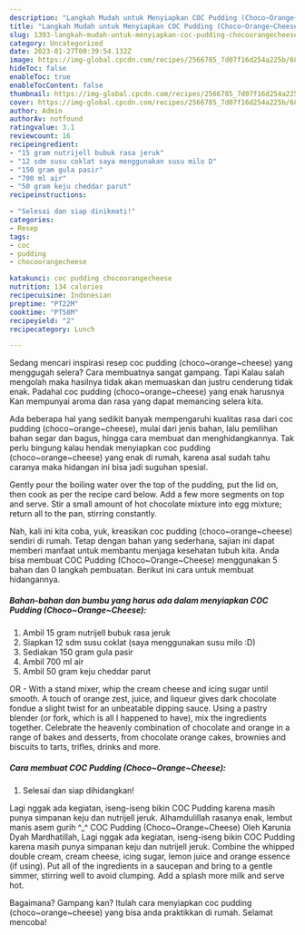 ```yaml
---
description: "Langkah Mudah untuk Menyiapkan COC Pudding (Choco~Orange~Cheese) yang Bisa Manjain Lidah"
title: "Langkah Mudah untuk Menyiapkan COC Pudding (Choco~Orange~Cheese) yang Bisa Manjain Lidah"
slug: 1393-langkah-mudah-untuk-menyiapkan-coc-pudding-chocoorangecheese-yang-bisa-manjain-lidah
category: Uncategorized
date: 2023-01-27T00:39:54.132Z
image: https://img-global.cpcdn.com/recipes/2566785_7d07f16d254a225b/680x482cq70/coc-pudding-chocoorangecheese-foto-resep-utama.jpg
hideToc: false
enableToc: true
enableTocContent: false
thumbnail: https://img-global.cpcdn.com/recipes/2566785_7d07f16d254a225b/680x482cq70/coc-pudding-chocoorangecheese-foto-resep-utama.jpg
cover: https://img-global.cpcdn.com/recipes/2566785_7d07f16d254a225b/680x482cq70/coc-pudding-chocoorangecheese-foto-resep-utama.jpg
author: Admin
authorAv: notfound
ratingvalue: 3.1
reviewcount: 16
recipeingredient:
- "15 gram nutrijell bubuk rasa jeruk"
- "12 sdm susu coklat saya menggunakan susu milo D"
- "150 gram gula pasir"
- "700 ml air"
- "50 gram keju cheddar parut"
recipeinstructions:

- "Selesai dan siap dinikmati!"
categories:
- Resep
tags:
- coc
- pudding
- chocoorangecheese

katakunci: coc pudding chocoorangecheese 
nutrition: 134 calories
recipecuisine: Indonesian
preptime: "PT22M"
cooktime: "PT58M"
recipeyield: "2"
recipecategory: Lunch

---
```



Sedang mencari inspirasi resep coc pudding (choco~orange~cheese) yang menggugah selera? Cara membuatnya sangat gampang. Tapi Kalau salah mengolah maka hasilnya tidak akan memuaskan dan justru cenderung tidak enak. Padahal coc pudding (choco~orange~cheese) yang enak harusnya Kan mempunyai aroma dan rasa yang dapat memancing selera kita.


Ada beberapa hal yang sedikit banyak mempengaruhi kualitas rasa dari coc pudding (choco~orange~cheese), mulai dari jenis bahan, lalu pemilihan bahan segar dan bagus, hingga cara membuat dan menghidangkannya. Tak perlu bingung kalau hendak menyiapkan coc pudding (choco~orange~cheese) yang enak di rumah, karena asal sudah tahu caranya maka hidangan ini bisa jadi suguhan spesial.

Gently pour the boiling water over the top of the pudding, put the lid on, then cook as per the recipe card below. Add a few more segments on top and serve. Stir a small amount of hot chocolate mixture into egg mixture; return all to the pan, stirring constantly.


Nah, kali ini kita coba, yuk, kreasikan coc pudding (choco~orange~cheese) sendiri di rumah. Tetap dengan bahan yang sederhana, sajian ini dapat memberi manfaat untuk membantu menjaga kesehatan tubuh kita. Anda bisa membuat COC Pudding (Choco~Orange~Cheese) menggunakan 5 bahan dan 0 langkah pembuatan. Berikut ini cara untuk membuat hidangannya.

<!--inarticleads1-->

##### Bahan-bahan dan bumbu yang harus ada dalam menyiapkan COC Pudding (Choco~Orange~Cheese):

1. Ambil 15 gram nutrijell bubuk rasa jeruk
1. Siapkan 12 sdm susu coklat (saya menggunakan susu milo :D)
1. Sediakan 150 gram gula pasir
1. Ambil 700 ml air
1. Ambil 50 gram keju cheddar parut


OR - With a stand mixer, whip the cream cheese and icing sugar until smooth. A touch of orange zest, juice, and liqueur gives dark chocolate fondue a slight twist for an unbeatable dipping sauce. Using a pastry blender (or fork, which is all I happened to have), mix the ingredients together. Celebrate the heavenly combination of chocolate and orange in a range of bakes and desserts, from chocolate orange cakes, brownies and biscuits to tarts, trifles, drinks and more. 

<!--inarticleads2-->

##### Cara membuat COC Pudding (Choco~Orange~Cheese):


1. Selesai dan siap dihidangkan!

Lagi nggak ada kegiatan, iseng-iseng bikin COC Pudding karena masih punya simpanan keju dan nutrijell jeruk. Alhamdulillah rasanya enak, lembut manis asem gurih ^_^ COC Pudding (Choco~Orange~Cheese) Oleh Karunia Dyah Mardhatillah, Lagi nggak ada kegiatan, iseng-iseng bikin COC Pudding karena masih punya simpanan keju dan nutrijell jeruk. Combine the whipped double cream, cream cheese, icing sugar, lemon juice and orange essence (if using). Put all of the ingredients in a saucepan and bring to a gentle simmer, stirring well to avoid clumping. Add a splash more milk and serve hot. 

Bagaimana? Gampang kan? Itulah cara menyiapkan coc pudding (choco~orange~cheese) yang bisa anda praktikkan di rumah. Selamat mencoba!
